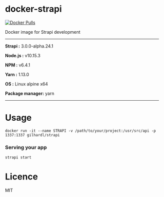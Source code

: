 # docker-strapi

[![Docker Pulls](https://img.shields.io/docker/pulls/gilhardl/strapi.svg?style=flat-square)](https://hub.docker.com/r/gilhardl/strapi/)

Docker image for Strapi development

----------------------------------------

**Strapi :** 3.0.0-alpha.24.1

**Node.js :** v10.15.3

**NPM :** v6.4.1

**Yarn :** 1.13.0

**OS :** Linux alpine x64

**Package manager:** yarn

----------------------------------------


# Usage

```
docker run -it --name STRAPI -v /path/to/your/project:/usr/src/api -p 1337:1337 gilhardl/strapi
```

### Serving your app

```
strapi start
```

# Licence

MIT
